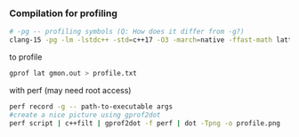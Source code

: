 ### Compilation for profiling

```bash
# -pg -- profiling symbols (Q: How does it differ from -g?)
clang-15 -pg -lm -lstdc++ -std=c++17 -O3 -march=native -ffast-math lattice3d.cpp -o lat && ./lat .1 .75 100000
```


to profile
```bash
gprof lat gmon.out > profile.txt
```

with perf (may need root access)
```bash
perf record -g -- path-to-executable args
#create a nice picture using gprof2dot
perf script | c++filt | gprof2dot -f perf | dot -Tpng -o profile.png
```
